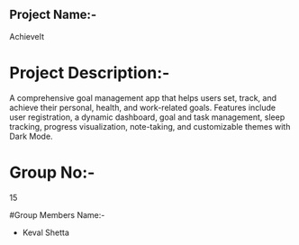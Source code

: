 ## Project Name:- 
AchieveIt

# Project Description:- 
A comprehensive goal management app that helps users set, track, and achieve their personal, health, and work-related goals. Features include user registration, a dynamic dashboard, goal and task management, sleep tracking, progress visualization, note-taking, and customizable themes with Dark Mode.

# Group No:- 
15

#Group Members Name:-
- Keval Shetta


